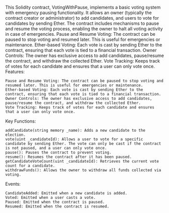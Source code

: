 This Solidity contract, VotingWithPause, implements a basic voting system with emergency pausing functionality. It allows an owner (typically the contract creator or administrator) to add candidates, and users to vote for candidates by sending Ether. The contract includes mechanisms to pause and resume the voting process, enabling the owner to halt all voting activity in case of emergencies.
Pause and Resume Voting: The contract can be paused to stop voting and resumed later. This is useful for emergencies or maintenance.
Ether-based Voting: Each vote is cast by sending Ether to the contract, ensuring that each vote is tied to a financial transaction.
Owner Controls: The owner has exclusive access to add candidates, pause/resume the contract, and withdraw the collected Ether.
Vote Tracking: Keeps track of votes for each candidate and ensures that a user can only vote once.
Features:

    Pause and Resume Voting: The contract can be paused to stop voting and resumed later. This is useful for emergencies or maintenance.
    Ether-based Voting: Each vote is cast by sending Ether to the contract, ensuring that each vote is tied to a financial transaction.
    Owner Controls: The owner has exclusive access to add candidates, pause/resume the contract, and withdraw the collected Ether.
    Vote Tracking: Keeps track of votes for each candidate and ensures that a user can only vote once.

Key Functions:

    addCandidate(string memory _name): Adds a new candidate to the election.
    vote(uint _candidateId): Allows a user to vote for a specific candidate by sending Ether. The vote can only be cast if the contract is not paused, and a user can only vote once.
    pause(): Pauses the contract to prevent voting.
    resume(): Resumes the contract after it has been paused.
    getCandidateVoteCount(uint _candidateId): Retrieves the current vote count for a candidate.
    withdrawFunds(): Allows the owner to withdraw all funds collected via voting.

Events:

    CandidateAdded: Emitted when a new candidate is added.
    Voted: Emitted when a user casts a vote.
    Paused: Emitted when the contract is paused.
    Resumed: Emitted when the contract is resumed.
